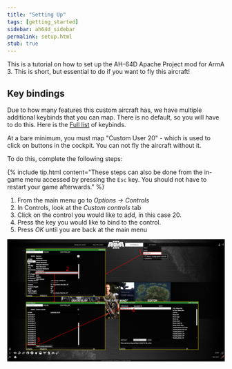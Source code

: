 ```yaml
---
title: "Setting Up"
tags: [getting_started]
sidebar: ah64d_sidebar
permalink: setup.html
stub: true
---
```


This is a tutorial on how to set up the AH-64D Apache Project mod for ArmA 3. This is short, but essential to do if you want to fly this aircraft!

## Key bindings

Due to how many features this custom aircraft has, we have multiple additional keybinds that you can map. There is no default, so you will have to do this. Here is the [Full list](keybinds.html) of keybinds.


At a bare minimum, you must map "Custom User 20" - which is used to click on buttons in the cockpit. You can not fly the aircraft without it.

To do this, complete the following steps:

{% include tip.html content="These steps can also be done from the in-game menu accessed by pressing the `Esc` key. You should not have to restart your game afterwards." %}

1. From the main menu go to *Options -> Controls*
2. In Controls, look at the *Custom controls* tab
3. Click on the control you would like to add, in this case 20.
4. Press the key you would like to bind to the control.
5. Press *OK* until you are back at the main menu

![](images/screenshots/controls-setup.png)